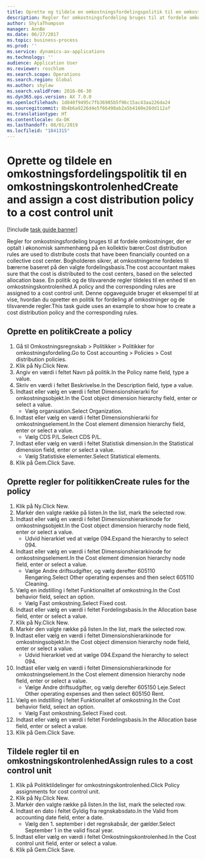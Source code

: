 ```yaml
---
title: Oprette og tildele en omkostningsfordelingspolitik til en omkostningskontrolenhed
description: Regler for omkostningsfordeling bruges til at fordele omkostninger, der er optalt i økonomisk sammenhæng på en kollektiv bærer.
author: ShylaThompson
manager: AnnBe
ms.date: 06/27/2017
ms.topic: business-process
ms.prod: ''
ms.service: dynamics-ax-applications
ms.technology: ''
audience: Application User
ms.reviewer: roschlom
ms.search.scope: Operations
ms.search.region: Global
ms.author: shylaw
ms.search.validFrom: 2016-06-30
ms.dyn365.ops.version: AX 7.0.0
ms.openlocfilehash: 1d040f9495c7fb36985b5f96c15ac43aa226da24
ms.sourcegitcommit: 8b4b6a9226d4e5f66498ab2a5b4160e26dd112af
ms.translationtype: HT
ms.contentlocale: da-DK
ms.lasthandoff: 08/01/2019
ms.locfileid: "1841315"
---
```

# <a name="create-and-assign-a-cost-distribution-policy-to-a-cost-control-unit"></a><span data-ttu-id="e1204-103">Oprette og tildele en omkostningsfordelingspolitik til en omkostningskontrolenhed</span><span class="sxs-lookup"><span data-stu-id="e1204-103">Create and assign a cost distribution policy to a cost control unit</span></span>

[!include [task guide banner](../../includes/task-guide-banner.md)]

<span data-ttu-id="e1204-104">Regler for omkostningsfordeling bruges til at fordele omkostninger, der er optalt i økonomisk sammenhæng på en kollektiv bærer.</span><span class="sxs-lookup"><span data-stu-id="e1204-104">Cost distribution rules are used to distribute costs that have been financially counted on a collective cost center.</span></span> <span data-ttu-id="e1204-105">Bogholderen sikrer, at omkostningerne fordeles til bærerne baseret på den valgte fordelingsbasis.</span><span class="sxs-lookup"><span data-stu-id="e1204-105">The cost accountant makes sure that the cost is distributed to the cost centers, based on the selected allocation base.</span></span> <span data-ttu-id="e1204-106">En politik og de tilsvarende regler tildeles til en enhed til en omkostningskontrolenhed.</span><span class="sxs-lookup"><span data-stu-id="e1204-106">A policy and the corresponding rules are assigned to a cost control unit.</span></span> <span data-ttu-id="e1204-107">Denne opgaveguide bruger et eksempel til at vise, hvordan du opretter en politik for fordeling af omkostninger og de tilsvarende regler.</span><span class="sxs-lookup"><span data-stu-id="e1204-107">This task guide uses an example to show how to create a cost distribution policy and the corresponding rules.</span></span>


## <a name="create-a-policy"></a><span data-ttu-id="e1204-108">Oprette en politik</span><span class="sxs-lookup"><span data-stu-id="e1204-108">Create a policy</span></span>
1. <span data-ttu-id="e1204-109">Gå til Omkostningsregnskab > Politikker > Politikker for omkostningsfordeling.</span><span class="sxs-lookup"><span data-stu-id="e1204-109">Go to Cost accounting > Policies > Cost distribution policies.</span></span>
2. <span data-ttu-id="e1204-110">Klik på Ny.</span><span class="sxs-lookup"><span data-stu-id="e1204-110">Click New.</span></span>
3. <span data-ttu-id="e1204-111">Angiv en værdi i feltet Navn på politik.</span><span class="sxs-lookup"><span data-stu-id="e1204-111">In the Policy name field, type a value.</span></span>
4. <span data-ttu-id="e1204-112">Skriv en værdi i feltet Beskrivelse.</span><span class="sxs-lookup"><span data-stu-id="e1204-112">In the Description field, type a value.</span></span>
5. <span data-ttu-id="e1204-113">Indtast eller vælg en værdi i feltet Dimensionshierarki for omkostningsobjekt.</span><span class="sxs-lookup"><span data-stu-id="e1204-113">In the Cost object dimension hierarchy field, enter or select a value.</span></span>
    * <span data-ttu-id="e1204-114">Vælg organisation.</span><span class="sxs-lookup"><span data-stu-id="e1204-114">Select Organization.</span></span>  
6. <span data-ttu-id="e1204-115">Indtast eller vælg en værdi i feltet Dimensionshierarki for omkostningselement.</span><span class="sxs-lookup"><span data-stu-id="e1204-115">In the Cost element dimension hierarchy field, enter or select a value.</span></span>
    * <span data-ttu-id="e1204-116">Vælg CDS P/L.</span><span class="sxs-lookup"><span data-stu-id="e1204-116">Select CDS P/L.</span></span>  
7. <span data-ttu-id="e1204-117">Indtast eller vælg en værdi i feltet Statistisk dimension.</span><span class="sxs-lookup"><span data-stu-id="e1204-117">In the Statistical dimension field, enter or select a value.</span></span>
    * <span data-ttu-id="e1204-118">Vælg Statistiske elementer.</span><span class="sxs-lookup"><span data-stu-id="e1204-118">Select Statistical elements.</span></span>  
8. <span data-ttu-id="e1204-119">Klik på Gem.</span><span class="sxs-lookup"><span data-stu-id="e1204-119">Click Save.</span></span>

## <a name="create-rules-for-the-policy"></a><span data-ttu-id="e1204-120">Oprette regler for politikken</span><span class="sxs-lookup"><span data-stu-id="e1204-120">Create rules for the policy</span></span>
1. <span data-ttu-id="e1204-121">Klik på Ny.</span><span class="sxs-lookup"><span data-stu-id="e1204-121">Click New.</span></span>
2. <span data-ttu-id="e1204-122">Markér den valgte række på listen.</span><span class="sxs-lookup"><span data-stu-id="e1204-122">In the list, mark the selected row.</span></span>
3. <span data-ttu-id="e1204-123">Indtast eller vælg en værdi i feltet Dimensionshierarkinode for omkostningsobjekt.</span><span class="sxs-lookup"><span data-stu-id="e1204-123">In the Cost object dimension hierarchy node field, enter or select a value.</span></span>
    * <span data-ttu-id="e1204-124">Udvid hierarkiet ved at vælge 094.</span><span class="sxs-lookup"><span data-stu-id="e1204-124">Expand the hierarchy to select 094.</span></span>  
4. <span data-ttu-id="e1204-125">Indtast eller vælg en værdi i feltet Dimensionshierarkinode for omkostningselement.</span><span class="sxs-lookup"><span data-stu-id="e1204-125">In the Cost element dimension hierarchy node field, enter or select a value.</span></span>
    * <span data-ttu-id="e1204-126">Vælge Andre driftsudgifter, og vælg derefter 605110 Rengøring.</span><span class="sxs-lookup"><span data-stu-id="e1204-126">Select Other operating expenses and then select 605110 Cleaning.</span></span>  
5. <span data-ttu-id="e1204-127">Vælg en indstilling i feltet Funktionalitet af omkostning.</span><span class="sxs-lookup"><span data-stu-id="e1204-127">In the Cost behavior field, select an option.</span></span>
    * <span data-ttu-id="e1204-128">Vælg Fast omkostning.</span><span class="sxs-lookup"><span data-stu-id="e1204-128">Select Fixed cost.</span></span>  
6. <span data-ttu-id="e1204-129">Indtast eller vælg en værdi i feltet Fordelingsbasis.</span><span class="sxs-lookup"><span data-stu-id="e1204-129">In the Allocation base field, enter or select a value.</span></span>
7. <span data-ttu-id="e1204-130">Klik på Ny.</span><span class="sxs-lookup"><span data-stu-id="e1204-130">Click New.</span></span>
8. <span data-ttu-id="e1204-131">Markér den valgte række på listen.</span><span class="sxs-lookup"><span data-stu-id="e1204-131">In the list, mark the selected row.</span></span>
9. <span data-ttu-id="e1204-132">Indtast eller vælg en værdi i feltet Dimensionshierarkinode for omkostningsobjekt.</span><span class="sxs-lookup"><span data-stu-id="e1204-132">In the Cost object dimension hierarchy node field, enter or select a value.</span></span>
    * <span data-ttu-id="e1204-133">Udvid hierarkiet ved at vælge 094.</span><span class="sxs-lookup"><span data-stu-id="e1204-133">Expand the hierarchy to select 094.</span></span>  
10. <span data-ttu-id="e1204-134">Indtast eller vælg en værdi i feltet Dimensionshierarkinode for omkostningselement.</span><span class="sxs-lookup"><span data-stu-id="e1204-134">In the Cost element dimension hierarchy node field, enter or select a value.</span></span>
    * <span data-ttu-id="e1204-135">Vælge Andre driftsudgifter, og vælg derefter 605150 Leje.</span><span class="sxs-lookup"><span data-stu-id="e1204-135">Select Other operating expenses and then select 605150 Rent.</span></span>  
11. <span data-ttu-id="e1204-136">Vælg en indstilling i feltet Funktionalitet af omkostning.</span><span class="sxs-lookup"><span data-stu-id="e1204-136">In the Cost behavior field, select an option.</span></span>
    * <span data-ttu-id="e1204-137">Vælg Fast omkostning.</span><span class="sxs-lookup"><span data-stu-id="e1204-137">Select Fixed cost.</span></span>  
12. <span data-ttu-id="e1204-138">Indtast eller vælg en værdi i feltet Fordelingsbasis.</span><span class="sxs-lookup"><span data-stu-id="e1204-138">In the Allocation base field, enter or select a value.</span></span>
13. <span data-ttu-id="e1204-139">Klik på Gem.</span><span class="sxs-lookup"><span data-stu-id="e1204-139">Click Save.</span></span>

## <a name="assign-rules-to-a-cost-control-unit"></a><span data-ttu-id="e1204-140">Tildele regler til en omkostningskontrolenhed</span><span class="sxs-lookup"><span data-stu-id="e1204-140">Assign rules to a cost control unit</span></span>
1. <span data-ttu-id="e1204-141">Klik på Politiktildelinger for omkostningskontrolenhed.</span><span class="sxs-lookup"><span data-stu-id="e1204-141">Click Policy assignments for cost control unit.</span></span>
2. <span data-ttu-id="e1204-142">Klik på Ny.</span><span class="sxs-lookup"><span data-stu-id="e1204-142">Click New.</span></span>
3. <span data-ttu-id="e1204-143">Markér den valgte række på listen.</span><span class="sxs-lookup"><span data-stu-id="e1204-143">In the list, mark the selected row.</span></span>
4. <span data-ttu-id="e1204-144">Indtast en dato i feltet Gyldig fra regnskabsdato.</span><span class="sxs-lookup"><span data-stu-id="e1204-144">In the Valid from accounting date field, enter a date.</span></span>
    * <span data-ttu-id="e1204-145">Vælg den 1. september i det regnskabsår, der gælder.</span><span class="sxs-lookup"><span data-stu-id="e1204-145">Select September 1 in the valid fiscal year.</span></span>  
5. <span data-ttu-id="e1204-146">Indtast eller vælg en værdi i feltet Omkostningskontrolenhed.</span><span class="sxs-lookup"><span data-stu-id="e1204-146">In the Cost control unit field, enter or select a value.</span></span>
6. <span data-ttu-id="e1204-147">Klik på Gem.</span><span class="sxs-lookup"><span data-stu-id="e1204-147">Click Save.</span></span>

